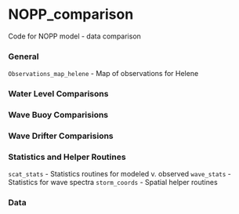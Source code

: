 # NOPP_comparison
Code for NOPP model - data comparison

### General
`Observations_map_helene` - Map of observations for Helene

### Water Level Comparisons

### Wave Buoy Comparisions

### Wave Drifter Comparisions

### Statistics and Helper Routines
`scat_stats` - Statistics routines for modeled v. observed
`wave_stats` - Statistics for wave spectra
`storm_coords` - Spatial helper routines 

### Data

